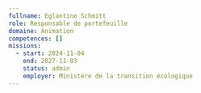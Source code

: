 ```yaml
---
fullname: Eglantine Schmitt
role: Responsable de portefeuille
domaine: Animation
competences: []
missions:
  - start: 2024-11-04
    end: 2027-11-03
    status: admin
    employer: Ministère de la transition écologique
---
```

